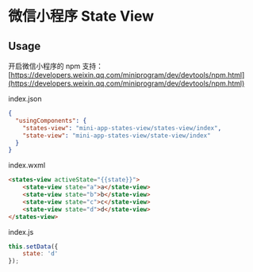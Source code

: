 # 微信小程序 State View


## Usage

开启微信小程序的 npm 支持：
[https://developers.weixin.qq.com/miniprogram/dev/devtools/npm.html](https://developers.weixin.qq.com/miniprogram/dev/devtools/npm.html)


index.json

```json
{
  "usingComponents": {
    "states-view": "mini-app-states-view/states-view/index",
    "state-view": "mini-app-states-view/state-view/index"
  }
}
```

index.wxml

```html
<states-view activeState="{{state}}">
    <state-view state="a">a</state-view>
    <state-view state="b">b</state-view>
    <state-view state="c">c</state-view>
    <state-view state="d">d</state-view>
</states-view>
```

index.js

```javascript
this.setData({
    state: 'd'
});

```